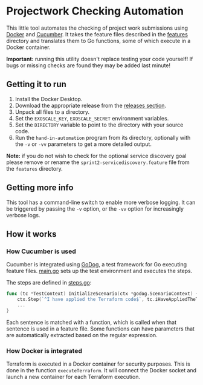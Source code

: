 # Projectwork Checking Automation

This little tool automates the checking of project work submissions using [Docker](https://docker.io) and [Cucumber](https://cucumber.io/). It takes the feature files described in the [features](./features) directory and translates them to Go functions, some of which execute in a Docker container.

**Important:** running this utility doesn't replace testing your code yourself! If bugs or missing checks are found they may be added last minute!

## Getting it to run

1. Install the Docker Desktop.
2. Download the appropriate release from the [releases section](https://github.com/FH-Cloud-Computing/hand-in-automation/releases/).
3. Unpack all files to a directory.
4. Set the `EXOSCALE_KEY`, `EXOSCALE_SECRET` environment variables.
5. Set the `DIRECTORY` variable to point to the directory with your source code.
6. Run the `hand-in-automation` program from its directory, optionally with the `-v` or `-vv` parameters to get a more detailed output.

**Note:** if you do not wish to check for the optional service discovery goal please remove or rename the `sprint2-servicediscovery.feature` file from the `features` directory.

## Getting more info

This tool has a command-line switch to enable more verbose logging. It can be triggered by passing the `-v` option, or the `-vv` option for increasingly verbose logs.

## How it works

### How Cucumber is used

Cucumber is integrated using [GoDog](https://github.com/cucumber/godog), a test framework for Go executing feature files. [main.go](main.go) sets up the test environment and executes the steps.

The steps are defined in [steps.go](steps.go):

```go
func (tc *TestContext) InitializeScenario(ctx *godog.ScenarioContext) {
	ctx.Step(`^I have applied the Terraform code$`, tc.iHaveAppliedTheTerraformCode)
    ...
}
```

Each sentence is matched with a function, which is called when that sentence is used in a feature file. Some functions can have parameters that are automatically extracted based on the regular expression.

### How Docker is integrated

Terraform is executed in a Docker container for security purposes. This is done in the function `executeTerraform`. It 
will connect the Docker socket and launch a new container for each Terraform execution.
